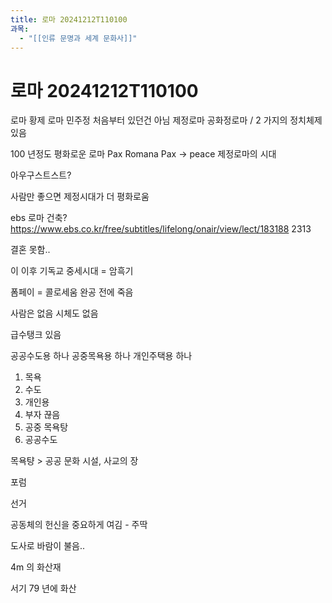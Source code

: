 ```yaml
---
title: 로마 20241212T110100
과목:
  - "[[인류 문명과 세계 문화사]]"
---
```


# 로마 20241212T110100

로마 황제
로마 민주정 처음부터 있던건 아님
제정로마 공화정로마 / 2 가지의 정치체제 있음

100 년정도 평화로운 로마 Pax Romana
Pax -> peace
제정로마의 시대

아우구스트스트?

사람만 좋으면 제정시대가 더 평화로움

ebs 로마 건축?
<https://www.ebs.co.kr/free/subtitles/lifelong/onair/view/lect/183188> 2313

결혼 못함..

이 이후 기독교
중세시대 = 암흑기

폼페이 = 콜로세움 완공 전에 죽음

사람은 없음
시체도 없음

급수탱크 있음

공공수도용 하나
공중목욕용 하나
개인주택용 하나

1. 목욕
2. 수도
3. 개인용
 4. 부자 끊음
 5. 공중 목욕탕
 6. 공공수도

목욕턍 > 공공 문화 시설, 사교의 장

포럼

선거

공동체의 헌신을 중요하게 여김 - 주딱

도사로 바람이 불음..

4m 의 화산재

서기 79 년에 화산
